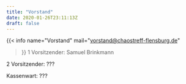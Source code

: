 ```yaml
---
title: "Vorstand"
date: 2020-01-26T23:11:13Z
draft: false
---
```

{{< info 
name="Vorstand" 
mail="vorstand@chaostreff-flensburg.de"
>}}
1 Vorsitzender: Samuel Brinkmann

2 Vorsitzender: ???

Kassenwart: ???

